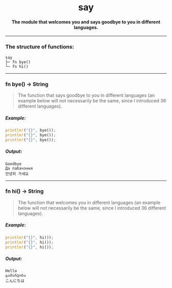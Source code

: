 <div align="center">
    <h1>say</h1>
    <h4>The module that welcomes you and says goodbye to you in different languages.</h4>
</div>

---

### The structure of functions:

```
say
├─ fn bye()
└─ fn hi()
```

---

### fn bye() -> String

> The function that says goodbye to you in different languages (an example below will not necessarily be the same, since I introduced 36 different languages).

##### Example:

```rust
println!("{}", bye());
println!("{}", bye());
println!("{}", bye());
```

##### Output:

```
Goodbye
Да пабачэння
안녕히 가세요
```

---

### fn hi() -> String

> The function that welcomes you in different languages (an example below will not necessarily be the same, since I introduced 36 different languages).

##### Example:

```rust
println!("{}", hi());
println!("{}", hi());
println!("{}", hi());
```

##### Output:

```
Hello
გამარჯობა
こんにちは
```


